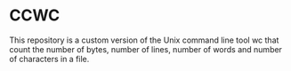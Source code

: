 # CCWC



This repository is a custom version of the Unix command line tool wc that count the number of bytes, number of lines, number of words and number of characters in a file. 

